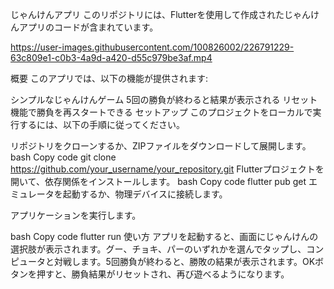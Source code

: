 じゃんけんアプリ
このリポジトリには、Flutterを使用して作成されたじゃんけんアプリのコードが含まれています。

https://user-images.githubusercontent.com/100826002/226791229-63c809e1-c0b3-4a9d-a420-d55c979be3af.mp4

概要
このアプリでは、以下の機能が提供されます:

シンプルなじゃんけんゲーム
5回の勝負が終わると結果が表示される
リセット機能で勝負を再スタートできる
セットアップ
このプロジェクトをローカルで実行するには、以下の手順に従ってください。

リポジトリをクローンするか、ZIPファイルをダウンロードして展開します。
bash
Copy code
git clone https://github.com/your_username/your_repository.git
Flutterプロジェクトを開いて、依存関係をインストールします。
bash
Copy code
flutter pub get
エミュレータを起動するか、物理デバイスに接続します。

アプリケーションを実行します。

bash
Copy code
flutter run
使い方
アプリを起動すると、画面にじゃんけんの選択肢が表示されます。グー、チョキ、パーのいずれかを選んでタップし、コンピュータと対戦します。5回勝負が終わると、勝敗の結果が表示されます。OKボタンを押すと、勝負結果がリセットされ、再び遊べるようになります。
